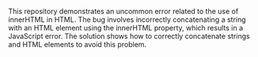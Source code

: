 This repository demonstrates an uncommon error related to the use of innerHTML in HTML.  The bug involves incorrectly concatenating a string with an HTML element using the innerHTML property, which results in a JavaScript error. The solution shows how to correctly concatenate strings and HTML elements to avoid this problem.